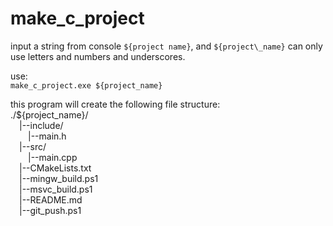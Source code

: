 # make\_c\_project
input a string from console `${project name}`,
and `${project\_name}` can only use letters and numbers and underscores.

use:  
`make_c_project.exe ${project_name}`

this program will create the following file structure:  
./${project\_name}/  
&ensp;&ensp;|--include/  
&ensp;&ensp;&ensp;&ensp;|--main.h  
&ensp;&ensp;|--src/  
&ensp;&ensp;&ensp;&ensp;|--main.cpp  
&ensp;&ensp;|--CMakeLists.txt  
&ensp;&ensp;|--mingw\_build.ps1  
&ensp;&ensp;|--msvc\_build.ps1  
&ensp;&ensp;|--README.md  
&ensp;&ensp;|--git\_push.ps1
